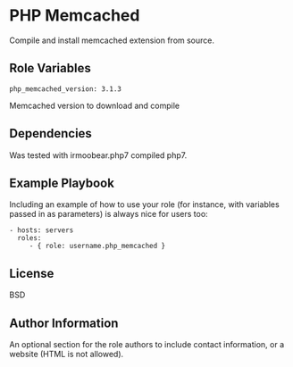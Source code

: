 PHP Memcached
=========

Compile and install memcached extension from source.

Role Variables
--------------
    php_memcached_version: 3.1.3
    
Memcached version to download and compile
    
Dependencies
------------
Was tested with irmoobear.php7 compiled php7.

Example Playbook
----------------

Including an example of how to use your role (for instance, with variables passed in as parameters) is always nice for users too:

    - hosts: servers
      roles:
         - { role: username.php_memcached }

License
-------
BSD

Author Information
------------------
An optional section for the role authors to include contact information, or a website (HTML is not allowed).
